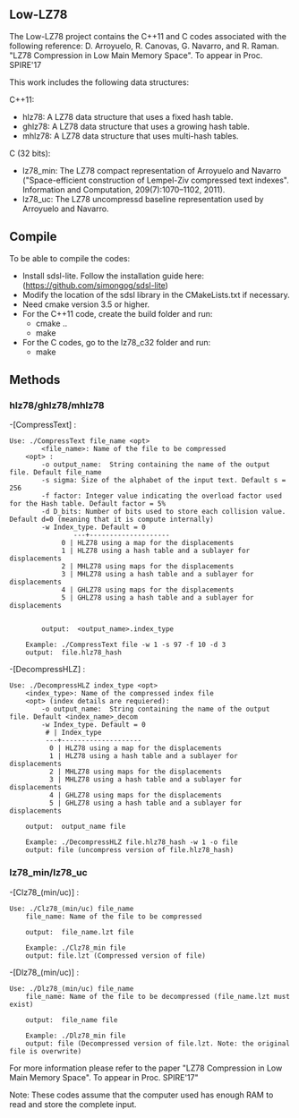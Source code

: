 ## Low-LZ78

The Low-LZ78 project contains the C++11 and C codes associated with the following reference: 
D. Arroyuelo, R. Canovas, G. Navarro, and R. Raman. "LZ78 Compression in Low Main Memory Space". To appear in Proc. SPIRE'17


This work includes the following data structures:

C++11:
- hlz78: A LZ78 data structure that uses a fixed hash table.
- ghlz78: A LZ78 data structure that uses a growing hash table.
- mhlz78: A LZ78 data structure that uses multi-hash tables.

C (32 bits):
- lz78_min: The LZ78 compact representation of Arroyuelo and Navarro ("Space-efficient construction of Lempel-Ziv compressed text indexes". Information and Computation, 209(7):1070–1102, 2011).
- lz78_uc: The LZ78 uncompressd baseline representation used by Arroyuelo and Navarro.
 

## Compile

To be able to compile the codes: 
- Install sdsl-lite. Follow the installation guide here: (https://github.com/simongog/sdsl-lite)
- Modify the location of the sdsl library in the CMakeLists.txt if necessary.
- Need cmake version 3.5 or higher.
- For the C++11 code, create the build folder and run: 
	- cmake ..
	- make
- For the C codes, go to the lz78_c32 folder and run:
	- make

## Methods

### hlz78/ghlz78/mhlz78

-[CompressText] :

	Use: ./CompressText file_name <opt> 
      		<file_name>: Name of the file to be compressed 
		<opt> : 
		  	-o output_name:  String containing the name of the output file. Default file_name
		  	-s sigma: Size of the alphabet of the input text. Default s = 256
		  	-f factor: Integer value indicating the overload factor used  for the Hash table. Default factor = 5%
		  	-d D_bits: Number of bits used to store each collision value. Default d=0 (meaning that it is compute internally)
			-w Index_type. Default = 0
        		    ---+--------------------
 			     0 | HLZ78 using a map for the displacements 
 			     1 | HLZ78 using a hash table and a sublayer for displacements
 			     2 | MHLZ78 using maps for the displacements
 			     3 | MHLZ78 using a hash table and a sublayer for displacements
 			     4 | GHLZ78 using maps for the displacements
 			     5 | GHLZ78 using a hash table and a sublayer for displacements
        		     

          	output:  <output_name>.index_type

		Example: ./CompressText file -w 1 -s 97 -f 10 -d 3
		output:  file.hlz78_hash
        

-[DecompressHLZ] :

	Use: ./DecompressHLZ index_type <opt>
		<index_type>: Name of the compressed index file
		<opt> (index details are requiered): 
			-o output_name:  String containing the name of the output file. Default <index_name>_decom
			-w Index_type. Default = 0
			 # | Index_type
			 ---+--------------------
			  0 | HLZ78 using a map for the displacements
			  1 | HLZ78 using a hash table and a sublayer for displacements
			  2 | MHLZ78 using maps for the displacements
			  3 | MHLZ78 using a hash table and a sublayer for displacements
			  4 | GHLZ78 using maps for the displacements
			  5 | GHLZ78 using a hash table and a sublayer for displacements
     
		output:  output_name file

		Example: ./DecompressHLZ file.hlz78_hash -w 1 -o file   
		output: file (uncompress version of file.hlz78_hash)
		        

### lz78_min/lz78_uc

-[Clz78_(min/uc)] :
	
	Use: ./Clz78_(min/uc) file_name
		file_name: Name of the file to be compressed 

		output:  file_name.lzt file

		Example: ./Clz78_min file 
		output: file.lzt (Compressed version of file)

-[Dlz78_(min/uc)] :
	
	Use: ./Dlz78_(min/uc) file_name
		file_name: Name of the file to be decompressed (file_name.lzt must exist) 

		output:  file_name file

		Example: ./Dlz78_min file 
		output: file (Decompressed version of file.lzt. Note: the original file is overwrite)


For more information please refer to the paper "LZ78 Compression in Low Main Memory Space". To appear in Proc. SPIRE'17"
	
			
Note: These codes assume that the computer used has enough RAM to read and store the complete input.
